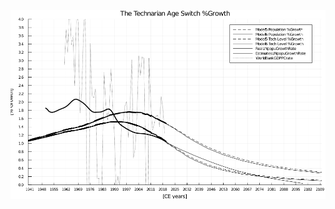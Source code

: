![growth focus chart](https://raw.githubusercontent.com/joeganiomego/TYSDS_2020CE/main/In_Caput_Evolution/In_Caput_Evolution_BW/TheSwitchGrowth_01_bw_1superfocus.png)

